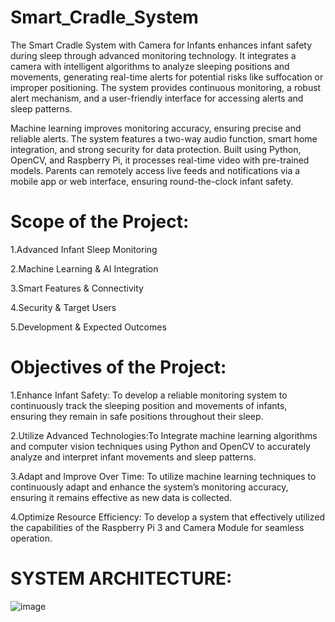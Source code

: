 # Smart_Cradle_System
The Smart Cradle System with Camera for Infants enhances infant safety during sleep through advanced monitoring technology. It integrates a camera with intelligent algorithms to analyze sleeping positions and movements, generating real-time alerts for potential risks like suffocation or improper positioning. The system provides continuous monitoring, a robust alert mechanism, and a user-friendly interface for accessing alerts and sleep patterns.

Machine learning improves monitoring accuracy, ensuring precise and reliable alerts. The system features a two-way audio function, smart home integration, and strong security for data protection. Built using Python, OpenCV, and Raspberry Pi, it processes real-time video with pre-trained models. Parents can remotely access live feeds and notifications via a mobile app or web interface, ensuring round-the-clock infant safety.

# Scope of the Project:
1.Advanced Infant Sleep Monitoring

2.Machine Learning & AI Integration

3.Smart Features & Connectivity

4.Security & Target Users

5.Development & Expected Outcomes

# Objectives of the Project:
1.Enhance Infant Safety: To develop a reliable monitoring system to continuously track the sleeping position and movements of infants, ensuring they remain in safe positions throughout their sleep.

2.Utilize Advanced Technologies:To Integrate machine learning algorithms and computer vision techniques using Python and OpenCV to accurately analyze and interpret infant movements and sleep patterns.

3.Adapt and Improve Over Time: To utilize machine learning techniques to continuously adapt and enhance the system’s monitoring accuracy, ensuring it remains effective as new data is collected.

4.Optimize Resource Efficiency: To develop a system that effectively utilized the capabilities of the Raspberry Pi 3 and Camera Module for seamless operation.


# SYSTEM ARCHITECTURE:
![image](https://github.com/user-attachments/assets/77541dbb-690b-4dae-86f6-70aa4df132fa)

